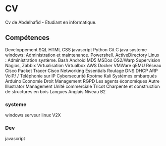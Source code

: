 # CV
Cv de Abdelhafid - Etudiant en informatique.
## Compétences
Developpement
SQL
HTML
CSS
javascript
Python
Git
C
java
systeme
windows: Administration et maintenance. Powershell. ActiveDirectory
Linux : Administration système. Bash
Android
MD5
MSDos
OS2/Warp
Supervision Nagios, Zabbix
Virtualisation
Virtualbox
AWS
Docker
VMWare
qEMU
Réseau
Cisco Packet Tracer
Cisco Networking Essentials
Routage
DNS
DHCP
ARP
VoIP/ / Téléphonie sur IP
Cybersecurité
Rootme
Kali
Systèmes embarqués
Arduino
Economie Droit Management
RGPD
Les agents économiques
Autre
Illustrator
Management Unité commerciale
Tricot
Charpente et construction de structures en bois
Langues
Anglais Niveau B2

### systeme
windows serveur
linux
V2X
### Dev
javascript
